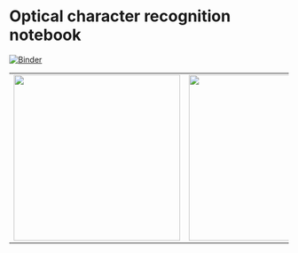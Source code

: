 # Optical character recognition notebook

[![Binder](https://mybinder.org/badge_logo.svg)](https://mybinder.org/v2/gh/openvinotoolkit/openvino_notebooks/HEAD?filepath=notebooks%5C208-optical-character-recognition%5C208-optical-character-recognition.ipynb)

| | | 
|---|---|
| <img src="https://user-images.githubusercontent.com/36741649/129315238-f1f4297e-83d0-4749-a66e-663ba4169099.jpg" width=300> | <img src="https://user-images.githubusercontent.com/36741649/129315292-a37266dc-dfb2-4749-bca5-2ac9c1e93d64.jpg" width=300> |
